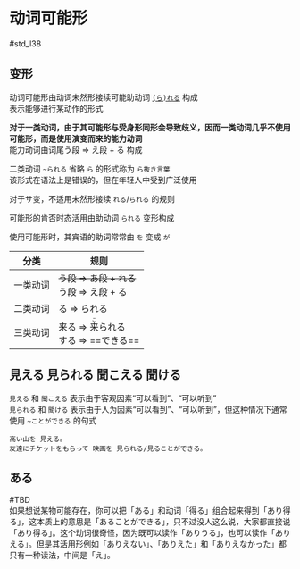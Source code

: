 # 动词可能形
 #std_l38  
## 变形

动词可能形由动词未然形接续可能助动词 [`(ら)れる`](../5.auxi_verb/られる.md#可能助动词) 构成  
表示能够进行某动作的形式  

**对于一类动词，由于其可能形与受身形同形会导致歧义，因而一类动词几乎不使用可能形，而是使用演变而来的能力动词**  
能力动词由词尾う段 => え段 + る 构成  

二类动词 `~られる` 省略 `ら` 的形式称为 `ら抜き言葉`  
该形式在语法上是错误的，但在年轻人中受到广泛使用  

对于サ变，不适用未然形接续 `れる`/`られる` 的规则  

可能形的肯否时态活用由助动词 `られる` 变形构成  

使用可能形时，其宾语的助词常常由 `を` 变成 `が`  

| 分类   | 规则                                                                    |
| ---- | --------------------------------------------------------------------- |
| 一类动词 | ~~う段 => あ段 + れる~~<br>う段 => え段 + る                                     |
| 二类动词 | る => られる                                                              |
| 三类动词 | 来る => <ruby>来<rt>こ</rt>られる</ruby><br>する => ==できる== |

## 見える 見られる 聞こえる 聞ける 

`見える` 和 `聞こえる` 表示由于客观因素“可以看到”、“可以听到”  
`見られる` 和  `聞ける` 表示由于人为因素“可以看到”、“可以听到”，但这种情况下通常使用 `~ことができる` 的句式  

```nihong
高い山を 見える。
友達にチケットをもらって 映画を 見られる/見ることができる。
```

## ある
 #TBD  
如果想说某物可能存在，你可以把「ある」和动词「得る」组合起来得到「あり得る」，这本质上的意思是「あることができる」，只不过没人这么说，大家都直接说「あり得る」。这个动词很奇怪，因为既可以读作「ありうる」，也可以读作「ありえる」。但是其活用形例如「ありえない」、「ありえた」和「ありえなかった」都只有一种读法，中间是「え」。
